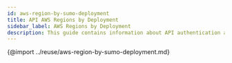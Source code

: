 ```yaml
---
id: aws-region-by-sumo-deployment
title: API AWS Regions by Deployment
sidebar_label: AWS Regions by Deployment
description: This guide contains information about API authentication and the Sumo Logic endpoints to use for your API client.
---
```


{@import ../reuse/aws-region-by-sumo-deployment.md}
